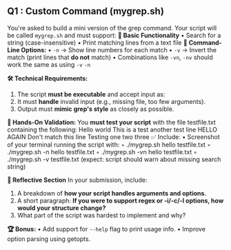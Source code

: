 ## Q1 : **Custom Command (mygrep.sh)**

You're asked to build a mini version of the grep command. Your script will be called `mygrep.sh` and must support:
**🔹 Basic Functionality**
• Search for a string (case-insensitive)
• Print matching lines from a text file
**🔹 Command-Line Options:**
• `-n` → Show line numbers for each match
• `-v` → Invert the match (print lines that **do not** match)
• Combinations like `-vn`, `-nv` should work the same as using `-v` `-n`
  
**🛠️ Technical Requirements:**
1.  The script **must be executable** and accept input as:
2.  It must **handle** invalid input (e.g., missing file, too few arguments).
3.  Output must **mimic grep's style** as closely as possible.
  
**🧪 Hands-On Validation:** You **must test your script** with the file testfile.txt containing the following:
Hello world
This is a test
another test line
HELLO AGAIN
Don't match this line
Testing one two three
✅ Include:
• Screenshot of your terminal running the script with: 
    ◦ ./mygrep.sh hello testfile.txt
    ◦ ./mygrep.sh -n hello testfile.txt
    ◦ ./mygrep.sh -vn hello testfile.txt
    ◦ ./mygrep.sh -v testfile.txt (expect: script should warn about missing search string)
  
**🧠 Reflective Section**
In your submission, include:
1.  A breakdown of **how your script handles arguments and options.**
2.  A short paragraph: **If you were to support regex or -i/-c/-l options, how would your structure change?**
3.  What part of the script was hardest to implement and why?
  
**🏆 Bonus:**
• Add support for `--help` flag to print usage info.
• Improve option parsing using getopts.